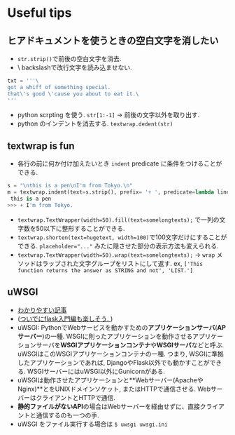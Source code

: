 # Useful tips
## ヒアドキュメントを使うときの空白文字を消したい
- `str.strip()`で前後の空白文字を消去.
- \ backslashで改行文字を読み込ませない.
```python
txt = '''\
got a whiff of something special.
that\'s good \'cause you about to eat it.\
'''
```
- python scrpting を使う. `str[1:-1]` -> 前後の文字以外を取り出す.
- python のインデントを消去する. `textwrap.dedent(str)`

## textwrap is fun
- 各行の前に何か付け加えたいとき `indent` predicate に条件をつけることができる. 
```python
s = "\nthis is a pen\nI'm from Tokyo.\n"
m = textwrap.indent(text=s.strip(), prefix= '+ ', predicate=lambda line: 'Tokyo' in line)
 this is a pen
>>> + I'm from Tokyo.
```
- `textwrap.TextWrapper(width=50).fill(text=somelongtexts);` で一列の文字数を50以下に整形することができる.
- `textwrap.shorten(text=hugetext, width=100)`で100文字だけにすることができる. `placeholder="..."` みたに隠させた部分の表示方法も変えられる.
- `textwrap.TextWrapper(width=50).wrap(text=somelongtexts);` -> `wrap` メソッドはラップされた文字グループをリストにして返す. ex, `['This function returns the answer as STRING and not', 'LIST.']`

## uWSGI
- [わかりやすい記事](https://www.python.ambitious-engineer.com/archives/1959)
- ([ついでにflask入門編も楽しそう. ](https://www.python.ambitious-engineer.com/archives/1630))
- uWSGI: PythonでWebサービスを動かすための**アプリケーションサーバ**(**APサーバー**)の一種. WSGIに則ったアプリケーションを動作させるアプリケーションサーバを**WSGIアプリケーションコンテナ**や**WSGIサーバ**などと呼ぶ. uWSGIはこのWSGIアプリケーションコンテナの一種. つまり, WSGIに準拠したアプリケーションであれば, DjangoやFlask以外でも動かすことができる. WSGIサーバーにはuWSGI以外にGunicornがある.
- uWSGIは動作させたアプリケーションと**Webサーバー(ApacheやNginx)**とをUNIXドメインソケット, またはHTTPで通信させる. WebサーバーはクライアントとHTTPで通信.
- **静的ファイルがないAPI**の場合はWebサーバーを経由せずに、直接クライアントと通信するのも一つの手.
- uWSGI をファイル実行する場合は `$ uwsgi uwsgi.ini`